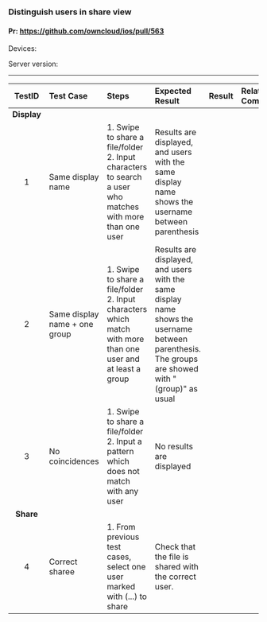 ###  Distinguish users in share view 

#### Pr: https://github.com/owncloud/ios/pull/563 

Devices: 

Server version:



---

 
TestID | Test Case | Steps | Expected Result | Result | Related Comment
:------------: | :------------- | :------------- | :-------------- | :----- | :------
|**Display**
| 1 |  Same display name  |  1. Swipe to share a file/folder <br>2. Input characters to search a user who matches with more than one user|  Results are displayed, and users with the same display name shows the username between parenthesis
| 2 |  Same display name + one group |  1. Swipe to share a file/folder <br>2. Input characters which match with more than one user and at least a group|  Results are displayed, and users with the same display name shows the username between parenthesis. The groups are showed with "(group)" as usual
| 3 | No coincidences | 1. Swipe to share a file/folder<br> 2. Input a pattern which does not match with any user| No results are displayed  
|**Share**
| 4 |Correct sharee| 1. From previous test cases, select one user marked with (...) to share | Check that the file is shared with the correct user.
